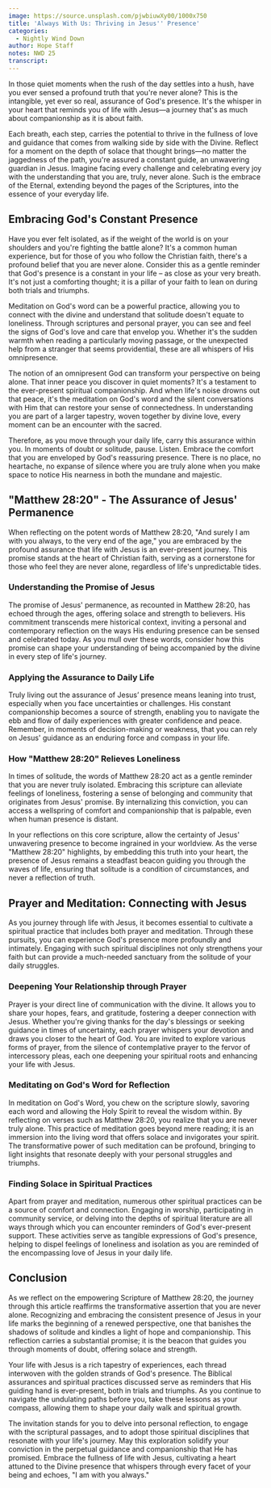 ```yaml
---
image: https://source.unsplash.com/pjwbiuwXy00/1000x750
title: 'Always With Us: Thriving in Jesus'' Presence'
categories:
  - Nightly Wind Down
author: Hope Staff
notes: NWD 25
transcript:
---
```

In those quiet moments when the rush of the day settles into a hush, have you ever sensed a profound truth that you're never alone? This is the intangible, yet ever so real, assurance of God's presence. It's the whisper in your heart that reminds you of life with Jesus—a journey that's as much about companionship as it is about faith.

Each breath, each step, carries the potential to thrive in the fullness of love and guidance that comes from walking side by side with the Divine. Reflect for a moment on the depth of solace that thought brings—no matter the jaggedness of the path, you're assured a constant guide, an unwavering guardian in Jesus. Imagine facing every challenge and celebrating every joy with the understanding that you are, truly, never alone. Such is the embrace of the Eternal, extending beyond the pages of the Scriptures, into the essence of your everyday life.

## **Embracing God's Constant Presence**

Have you ever felt isolated, as if the weight of the world is on your shoulders and you're fighting the battle alone? It's a common human experience, but for those of you who follow the Christian faith, there's a profound belief that you are&nbsp;never alone. Consider this as a gentle reminder that&nbsp;God's presence&nbsp;is a constant in your life – as close as your very breath. It's not just a comforting thought; it is a pillar of your faith to lean on during both trials and triumphs.

Meditation on God's word can be a powerful practice, allowing you to connect with the divine and understand that solitude doesn't equate to loneliness. Through scriptures and personal prayer, you can see and feel the signs of God's love and care that envelop you. Whether it's the sudden warmth when reading a particularly moving passage, or the unexpected help from a stranger that seems providential, these are all whispers of His omnipresence.

The notion of an omnipresent God can transform your perspective on being alone. That inner peace you discover in quiet moments? It's a testament to the ever-present spiritual companionship. And when life's noise drowns out that peace, it's the&nbsp;meditation on God's word&nbsp;and the silent conversations with Him that can restore your sense of connectedness. In understanding you are part of a larger tapestry, woven together by divine love, every moment can be an encounter with the sacred.

Therefore, as you move through your daily life, carry this assurance within you. In moments of doubt or solitude, pause. Listen. Embrace the comfort that you are enveloped by God's reassuring presence. There is no place, no heartache, no expanse of silence where you are truly alone when you make space to notice His nearness in both the mundane and majestic.

## **"Matthew 28:20" - The Assurance of Jesus' Permanence**

When reflecting on the potent words of Matthew 28:20, "And surely I am with you always, to the very end of the age," you are embraced by the profound assurance that life with Jesus is an ever-present journey. This promise stands at the heart of Christian faith, serving as a cornerstone for those who feel they are never alone, regardless of life's unpredictable tides.

### **Understanding the Promise of Jesus**

The promise of Jesus' permanence, as recounted in Matthew 28:20, has echoed through the ages, offering solace and strength to believers. His commitment transcends mere historical context, inviting a personal and contemporary reflection on the ways His enduring presence can be sensed and celebrated today. As you mull over these words, consider how this promise can shape your understanding of being accompanied by the divine in every step of life's journey.

### **Applying the Assurance to Daily Life**

Truly living out the assurance of Jesus’ presence means leaning into trust, especially when you face uncertainties or challenges. His constant companionship becomes a source of strength, enabling you to navigate the ebb and flow of daily experiences with greater confidence and peace. Remember, in moments of decision-making or weakness, that you can rely on Jesus' guidance as an enduring force and compass in your life.

### **How "Matthew 28:20" Relieves Loneliness**

In times of solitude, the words of Matthew 28:20 act as a gentle reminder that you are never truly isolated. Embracing this scripture can alleviate feelings of loneliness, fostering a sense of belonging and community that originates from Jesus' promise. By internalizing this conviction, you can access a wellspring of comfort and companionship that is palpable, even when human presence is distant.

In your reflections on this core scripture, allow the certainty of Jesus' unwavering presence to become ingrained in your worldview. As the verse "Matthew 28:20" highlights, by embedding this truth into your heart, the presence of Jesus remains a steadfast beacon guiding you through the waves of life, ensuring that solitude is a condition of circumstances, and never a reflection of truth.

## **Prayer and Meditation: Connecting with Jesus**

As you journey through life with Jesus, it becomes essential to cultivate a spiritual practice that includes both prayer and meditation. Through these pursuits, you can experience God's presence more profoundly and intimately. Engaging with such spiritual disciplines not only strengthens your faith but can provide a much-needed sanctuary from the solitude of your daily struggles.

### **Deepening Your Relationship through Prayer**

Prayer is your direct line of communication with the divine. It allows you to share your hopes, fears, and gratitude, fostering a deeper connection with Jesus. Whether you're giving thanks for the day's blessings or seeking guidance in times of uncertainty, each prayer whispers your devotion and draws you closer to the heart of God. You are invited to explore various forms of prayer, from the silence of contemplative prayer to the fervor of intercessory pleas, each one deepening your spiritual roots and enhancing your life with Jesus.

### **Meditating on God's Word for Reflection**

In meditation on God's Word, you chew on the scripture slowly, savoring each word and allowing the Holy Spirit to reveal the wisdom within. By reflecting on verses such as Matthew 28:20, you realize that you are never truly alone. This practice of meditation goes beyond mere reading; it is an immersion into the living word that offers solace and invigorates your spirit. The transformative power of such meditation can be profound, bringing to light insights that resonate deeply with your personal struggles and triumphs.

### **Finding Solace in Spiritual Practices**

Apart from prayer and meditation, numerous other spiritual practices can be a source of comfort and connection. Engaging in worship, participating in community service, or delving into the depths of spiritual literature are all ways through which you can encounter reminders of God's ever-present support. These activities serve as tangible expressions of God's presence, helping to dispel feelings of loneliness and isolation as you are reminded of the encompassing love of Jesus in your daily life.

## **Conclusion**

As we reflect on the empowering Scripture of Matthew 28:20, the journey through this article reaffirms the transformative assertion that you are never alone. Recognizing and embracing the consistent presence of Jesus in your life marks the beginning of a renewed perspective, one that banishes the shadows of solitude and kindles a light of hope and companionship. This reflection carries a substantial promise; it is the beacon that guides you through moments of doubt, offering solace and strength.

Your life with Jesus is a rich tapestry of experiences, each thread interwoven with the golden strands of God's presence. The Biblical assurances and spiritual practices discussed serve as reminders that His guiding hand is ever-present, both in trials and triumphs. As you continue to navigate the undulating paths before you, take these lessons as your compass, allowing them to shape your daily walk and spiritual growth.

The invitation stands for you to delve into personal reflection, to engage with the scriptural passages, and to adopt those spiritual disciplines that resonate with your life's journey. May this exploration solidify your conviction in the perpetual guidance and companionship that He has promised. Embrace the fullness of life with Jesus, cultivating a heart attuned to the Divine presence that whispers through every facet of your being and echoes, "I am with you always."